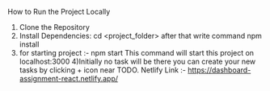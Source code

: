 How to Run the Project Locally
1) Clone the Repository
2) Install Dependencies: cd <project_folder> after that write command
npm install
3) for starting project :- npm start 
This command will start this project on localhost:3000
4)Initially no task will be there you can create your new tasks by clicking + icon near TODO.
Netlify Link :- https://dashboard-assignment-react.netlify.app/
   
